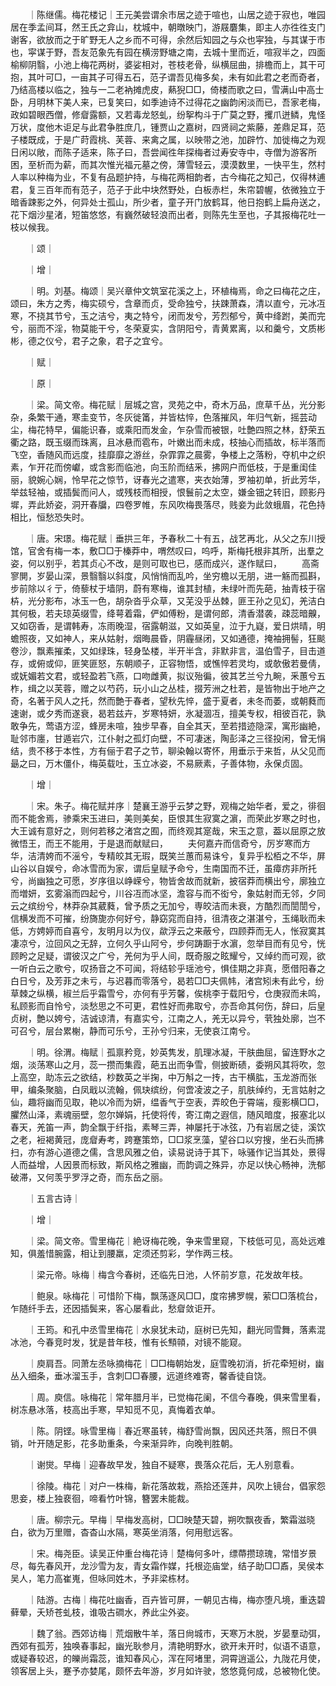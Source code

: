 <!-- { "loadSidebar": true } -->
　　｜陈继儒。梅花楼记｜王元美尝谓余市居之迹于喧也，山居之迹于寂也，唯园居在季孟间耳，然王氏之弇山，枕城中，朝暾映门，游屐麏集，即主人亦徃徃支门谢客，欲放而之于旷野无人之乡而不可得，余然后知园之与众也寜独，与其谋于市也，寜谋于野，吾友范象先有园在横涝野塘之南，去城十里而近，喧寂半之，四面榆柳阴翳，小池上梅花两树，婆娑相对，苍枝老骨，纵横屈曲，排檐而上，其干可抱，其叶可□，一亩其子可得五石，范子谓吾见梅多矣，未有如此君之老而奇者，乃结高楼以临之，独与一二老衲摊虎皮，爇猊□□，倚楼而歌之曰，雪满山中高士卧，月明林下美人来，已复笑曰，如季迪诗不过得花之幽韵闲淡而已，吾家老梅，政如碧眼西僧，修睂露额，又若毒龙怒虬，纷挐构斗于广莫之野，攫爪迸鳞，鬼怪万状，度他木讵足与此君争胜庶几，锺贾山之嘉树，四贤祠之紫藤，差鼎足耳，范子楼既成，于是广莳霞桃、芙蓉、来禽之属，以映带之池，加辟竹、加徙梅之为观日闲以敞，而陈子适来，陈子曰，吾尝闻徃年探梅者过寿安寺中，寺僧为游客所困，至析而为薪，而其次惟光福元墓之傍，薄雪轻云，漠漠数里，一快平生，然村人率以种梅为业，不复有品题护持，与梅花两相韵者，古今梅花之知己，仅得林逋君，复三百年而有范子，范子于此中块然野处，白板赤栏，朱帘碧幄，依微独立于暗香踈影之外，何异处士孤山，所少者，童子开门放鹤耳，他日抱鹤上扁舟送之，花下烟沙星渚，短笛悠悠，有巍然破轻浪而出者，则陈先生至也，子其报梅花吐一枝以候我。

　　｜颂｜

　　｜增｜

　　｜明。刘基。梅颂｜吴兴章仲文筑室花溪之上，环植梅焉，命之曰梅花之庄，颂曰，朱方之秀，梅实硕兮，含章而贞，受命独兮，扶踈萧森，清以直兮，元冰冱寒，不挠其节兮，玉之洁兮，夷之特兮，闭而发兮，芳烈郁兮，黄中绛跗，美而完兮，丽而不淫，物莫能干兮，冬荣夏实，含阴阳兮，青黄累离，以和羹兮，文质彬彬，德之仪兮，君子之象，君子之宜兮。

　　｜赋｜

　　｜原｜

　　｜梁。简文帝。梅花赋｜层城之宫，灵苑之中，奇木万品，庶草千丛，光分影杂，条繁干通，寒圭变节，冬灰徙筩，并皆枯悴，色落摧风，年归气新，摇芸动尘，梅花特早，偏能识春，或乘阳而发金，乍杂雪而被银，吐艶四照之林，舒荣五衢之路，既玉缀而珠离，且冰悬而雹布，叶嫩出而未成，枝抽心而插故，标半落而飞空，香随风而远度，挂靡靡之游丝，杂霏霏之晨雾，争楼上之落粉，夺机中之织素，乍开花而傍巘，或含影而临池，向玉阶而结釆，拂网户而低枝，于是重闺佳丽，貌婉心娴，怜早花之惊节，讶春光之遣寒，夹衣始薄，罗袖初单，折此芳华，举兹轻袖，或插鬓而问人，或残枝而相授，恨鬟前之太空，嫌金钿之转旧，顾影丹墀，弄此娇姿，洞开春牖，四卷罗帷，东风吹梅畏落尽，贱妾为此敛蛾眉，花色持相比，恒愁恐失时。

　　｜唐。宋璟。梅花赋｜垂拱三年，予春秋二十有五，战艺再北，从父之东川授馆，官舍有梅一本，敷□□于榛莽中，喟然叹曰，呜呼，斯梅托根非其所，出羣之姿，何以别乎，若其贞心不改，是则可取也已，感而成兴，遂作赋曰，
　　高斋寥閴，岁晏山深，景翳翳以斜度，风悄悄而乱吟，坐穷檐以无朋，进一觞而孤斟，步前除以彳亍，倚藜杖于墙阴，蔚有寒梅，谁其封植，未绿叶而先葩，抽青枝于宿枿，光分影布，冰玉一色，胡杂沓乎众草，又芜没乎丛棘，匪王孙之见幻，羌洁白其何极，若夫琼英缀雪，绛萼着霜，俨如傅粉，是谓何郎，清香潜袭，疎蕊暗齅，又如窃香，是谓韩寿，冻雨晚湿，宿露朝滋，又如英皇，泣于九嶷，爱日烘晴，明蟾照夜，又如神人，来从姑射，烟晦晨昏，阴霾昼闭，又如通德，掩袖拥髻，狂颷卷沙，飘素摧柔，又如绿珠，轻身坠楼，半开半含，非默非言，温伯雪子，目击道存，或俯或仰，匪笑匪怒，东朝顺子，正容物悟，或憔悴若灵均，或欹傲若曼倩，或妩媚若文君，或轻盈若飞燕，口吻雌黄，拟议殆徧，彼其艺兰兮九畹，釆蕙兮五柞，缉之以芙蓉，赠之以芍药，玩小山之丛桂，掇芳洲之杜若，是皆物出于地产之奇，名著于风人之托，然而艶于春者，望秋先悴，盛于夏者，未冬而萎，或朝蕤而速谢，或夕秀而遂衰，曷若兹卉，岁寒特妍，氷凝涸冱，擅美专权，相彼百花，孰敢争先，莺语方涩，蜂房未喧，独步早春，自全其天，至若措迹隐深，寓形幽絶，耻邻市廛，甘遁岩穴，江仆射之孤灯向壁，不可凄迷，陶彭泽之三径投闲，曾无悁结，贵不移于本性，方有俪于君子之节，聊染翰以寄怀，用垂示于来哲，从父见而朂之曰，万木僵仆，梅英载吐，玉立冰姿，不易厥素，子善体物，永保贞固。

　　｜增｜

　　｜宋。朱子。梅花赋并序｜楚襄王游乎云梦之野，观梅之始华者，爱之，徘徊而不能舍焉，骖乘宋玉进曰，美则美矣，臣恨其生寂寞之濵，而荣此岁寒之时也，大王诚有意好之，则何若移之渚宫之囿，而终观其寔哉，宋玉之意，葢以屈原之放微悟王，而王不能用，于是退而献赋曰，
　　夫何嘉卉而信奇兮，厉岁寒而方华，洁清姱而不滛兮，专精皎其无瑕，既笑兰蕙而易诛兮，复异乎松栢之不华，屏山谷以自娱兮，命冰雪而为家，谓后皇赋予命兮，生南国而不迁，虽瘴疠非所托兮，尚幽独之可愿，岁序徂以峥嵘兮，物皆舍故而就新，披宿莽而横出兮，廓独立而増妍，玄雾滃而四起兮，川谷冱而冰坚，澹容与而不衒兮，象姑射而无邻，夕同云之缤纷兮，林莽杂其葳蕤，曾予质之无加兮，専皎洁而未衰，方酷烈而誾誾兮，信横发而不可摧，纷旖旎亦何好兮，静窈窕而自持，徂清夜之湛湛兮，玉绳耿而未低，方娉婷而自喜兮，友明月以为仪，歘浮云之来蔽兮，四顾莽而无人，怅寂寞其凄凉兮，泣回风之无辞，立何久乎山阿兮，步何踌蹰于水濵，忽举目而有见兮，恍顾盻之足疑，谓彼汉之广兮，羌何为乎人间，既奇服之眩耀兮，又绰约而可观，欲一听白云之歌兮，叹扬音之不可闻，将结轸乎瑶池兮，惧佳期之非真，愿借阳春之白日兮，及芳菲之未亏，与迟暮而零落兮，曷若□□夫佩帏，渚宫矧未有此兮，纷草棘之纵横，椒兰后乎霜雪兮，亦何有乎芳馨，俟桃李于载阳兮，仓庚寂而未鸣，私顾影而自怜兮，淡愁思之不可更，君性好而弗取兮，亦吾命其何伤，辞曰，后皇贞树，艶以姱兮，洁诚谅清，有嘉实兮，江南之人，羌无以异兮，茕独处廓，岂不可召兮，层台累榭，静而可乐兮，王孙兮归来，无使哀江南兮。

　　｜明。徐渭。梅赋｜孤禀矜竞，妙英隽发，肌理冰凝，干肤曲屈，留连野水之烟，淡荡寒山之月，蕊一攒而集霞，葩五出而争雪，侧披断碛，委朔风其将吹，忽上高空，助冻云之欲结，杪数英之半掬，中万斛之一抟，古干横肱，玉龙游而张甲，编条聚脑，白凤戢以流翰，佩玦缤纷，何啻凌波之子，肌肤绰约，无言姑射之仙，趣将幽而见取，艳以冷而为妍，缊香气于空表，弄皎色于霄端，瘦影横□□，臞然山泽，素魂丽壁，忽尔婵娟，托使将传，寄江南之遐信，随风暗度，报塞北以春天，羌笛一声，韵全飘于纤指，素琴三弄，神屡托于冰弦，乃有岩居之徒，溪饮之老，裋褐黄冠，庞睂寿考，跨蹇策笻，□□浆烹藻，望谷口以穷搜，坐石头而拂扫，亦有游心道德之儒，含思风雅之伯，读易说诗于其下，咏骚作记当其处，景得人而益增，人因景而标致，斯风格之雅幽，而韵调之殊异，亦足以快心畅神，洗郁破滞，又何羡乎罗浮之奇，而东岳之丽。

　　｜五言古诗｜

　　｜增｜

　　｜梁。简文帝。雪里梅花｜絶讶梅花晚，争来雪里窥，下枝低可见，高处远难知，俱羞惜腕露，相让到腰羸，定须还剪彩，学作两三枝。

　　｜梁元帝。咏梅｜梅含今春树，还临先日池，人怀前岁意，花发故年枝。

　　｜鲍泉。咏梅花｜可惜阶下梅，飘荡逐风□□，度帘拂罗幌，萦□□落梳台，乍随纤手去，还因插鬓来，客心屡看此，愁睂敛讵开。

　　｜王筠。和孔中丞雪里梅花｜水泉犹未动，庭树已先知，翻光同雪舞，落素混冰池，今春竞时发，犹是昔年枝，惟有长顦顇，对镜不能窥。

　　｜庾肩吾。同萧左丞咏摘梅花｜□□梅朝始发，庭雪晚初消，折花牵短树，幽丛入细条，垂冰溜玉手，含刺□□春腰，远道终难寄，馨香徒自饶。

　　｜周。庾信。咏梅花｜常年腊月半，已觉梅花阑，不信今春晚，俱来雪里看，树冻悬冰落，枝高出手寒，早知觅不见，真悔着衣单。

　　｜陈。阴铿。咏雪里梅｜春近寒虽转，梅舒雪尚飘，因风还共落，照日不俱销，叶开随足影，花多助重条，今来渐异昨，向晚判胜朝。

　　｜谢爕。早梅｜迎春故早发，独自不疑寒，畏落众花后，无人别意看。

　　｜徐陵。梅花｜对户一株梅，新花落故栽，燕拾还莲井，风吹上镜台，倡家怨思妾，楼上独裵徊，啼看竹叶锦，簪罢未能裁。

　　｜唐。柳宗元。早梅｜早梅发高树，□□映楚天碧，朔吹飘夜香，繁霜滋晓白，欲为万里赠，杳杳山水隔，寒英坐消落，何用慰远客。

　　｜宋。梅尧臣。读吴正仲重台梅花诗｜楚梅何多叶，缥蔕攒琼瑰，常惜岁景尽，每先春风开，龙沙雪为友，青女霜作媒，托根迩庙堂，结子助□□鼒，吴侯本吴人，笔力高崔嵬，但咏同姓木，予非梁栋材。

　　｜陆游。古梅｜梅花吐幽香，百卉皆可屏，一朝见古梅，梅亦堕凡境，重迭碧藓晕，夭矫苍虬枝，谁吸古磵水，养此尘外姿。

　　｜魏了翁。西郊访梅｜荒烟散牛羊，落日尙城市，天寒万木脱，岁晏羣动弭，西郊有孤芳，独唤春事起，幽光耿参月，清艳明野水，欲开未开时，似语不语意，或疑春较迟，的皪尚霜蕊，谁知春风心，浑在阿堵里，洞霄逍遥公，九陇花月使，领客居上头，蹇予亦婪尾，颇怀去年游，岁月如许驶，悠悠竟何成，总被物化使。

